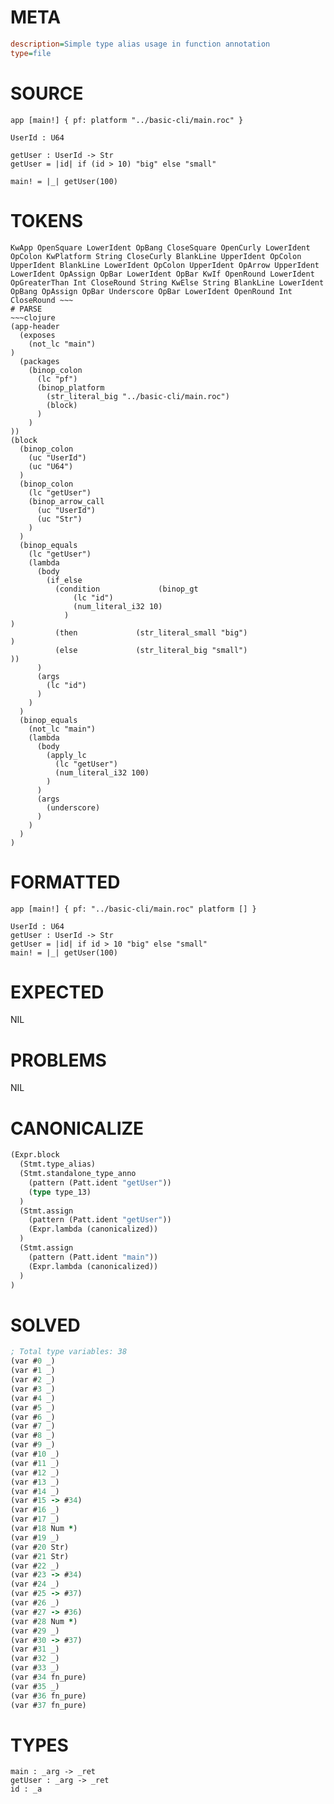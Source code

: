 # META
~~~ini
description=Simple type alias usage in function annotation
type=file
~~~
# SOURCE
~~~roc
app [main!] { pf: platform "../basic-cli/main.roc" }

UserId : U64

getUser : UserId -> Str
getUser = |id| if (id > 10) "big" else "small"

main! = |_| getUser(100)
~~~
# TOKENS
~~~text
KwApp OpenSquare LowerIdent OpBang CloseSquare OpenCurly LowerIdent OpColon KwPlatform String CloseCurly BlankLine UpperIdent OpColon UpperIdent BlankLine LowerIdent OpColon UpperIdent OpArrow UpperIdent LowerIdent OpAssign OpBar LowerIdent OpBar KwIf OpenRound LowerIdent OpGreaterThan Int CloseRound String KwElse String BlankLine LowerIdent OpBang OpAssign OpBar Underscore OpBar LowerIdent OpenRound Int CloseRound ~~~
# PARSE
~~~clojure
(app-header
  (exposes
    (not_lc "main")
)
  (packages
    (binop_colon
      (lc "pf")
      (binop_platform
        (str_literal_big "../basic-cli/main.roc")
        (block)
      )
    )
))
(block
  (binop_colon
    (uc "UserId")
    (uc "U64")
  )
  (binop_colon
    (lc "getUser")
    (binop_arrow_call
      (uc "UserId")
      (uc "Str")
    )
  )
  (binop_equals
    (lc "getUser")
    (lambda
      (body
        (if_else
          (condition             (binop_gt
              (lc "id")
              (num_literal_i32 10)
            )
)
          (then             (str_literal_small "big")
)
          (else             (str_literal_big "small")
))
      )
      (args
        (lc "id")
      )
    )
  )
  (binop_equals
    (not_lc "main")
    (lambda
      (body
        (apply_lc
          (lc "getUser")
          (num_literal_i32 100)
        )
      )
      (args
        (underscore)
      )
    )
  )
)
~~~
# FORMATTED
~~~roc
app [main!] { pf: "../basic-cli/main.roc" platform [] }

UserId : U64
getUser : UserId -> Str
getUser = |id| if id > 10 "big" else "small"
main! = |_| getUser(100)
~~~
# EXPECTED
NIL
# PROBLEMS
NIL
# CANONICALIZE
~~~clojure
(Expr.block
  (Stmt.type_alias)
  (Stmt.standalone_type_anno
    (pattern (Patt.ident "getUser"))
    (type type_13)
  )
  (Stmt.assign
    (pattern (Patt.ident "getUser"))
    (Expr.lambda (canonicalized))
  )
  (Stmt.assign
    (pattern (Patt.ident "main"))
    (Expr.lambda (canonicalized))
  )
)
~~~
# SOLVED
~~~clojure
; Total type variables: 38
(var #0 _)
(var #1 _)
(var #2 _)
(var #3 _)
(var #4 _)
(var #5 _)
(var #6 _)
(var #7 _)
(var #8 _)
(var #9 _)
(var #10 _)
(var #11 _)
(var #12 _)
(var #13 _)
(var #14 _)
(var #15 -> #34)
(var #16 _)
(var #17 _)
(var #18 Num *)
(var #19 _)
(var #20 Str)
(var #21 Str)
(var #22 _)
(var #23 -> #34)
(var #24 _)
(var #25 -> #37)
(var #26 _)
(var #27 -> #36)
(var #28 Num *)
(var #29 _)
(var #30 -> #37)
(var #31 _)
(var #32 _)
(var #33 _)
(var #34 fn_pure)
(var #35 _)
(var #36 fn_pure)
(var #37 fn_pure)
~~~
# TYPES
~~~roc
main : _arg -> _ret
getUser : _arg -> _ret
id : _a
~~~
